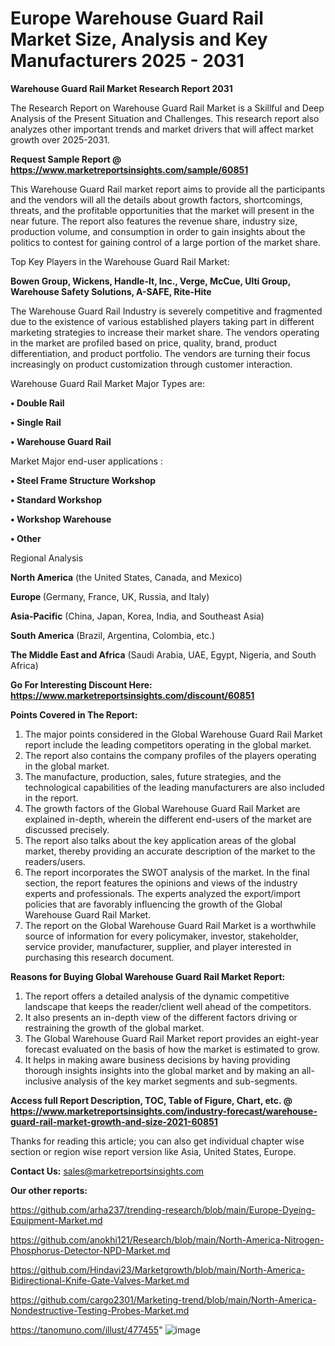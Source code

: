  # Europe Warehouse Guard Rail Market Size, Analysis and Key Manufacturers 2025 - 2031

<strong>Warehouse Guard Rail Market Research Report 2031</strong>

The Research Report on Warehouse Guard Rail Market is a Skillful and Deep Analysis of the Present Situation and Challenges. This research report also analyzes other important trends and market drivers that will affect market growth over 2025-2031.

<strong>Request Sample Report @ <a href=https://www.marketreportsinsights.com/sample/60851>https://www.marketreportsinsights.com/sample/60851</a></strong>

This Warehouse Guard Rail market report aims to provide all the participants and the vendors will all the details about growth factors, shortcomings, threats, and the profitable opportunities that the market will present in the near future. The report also features the revenue share, industry size, production volume, and consumption in order to gain insights about the politics to contest for gaining control of a large portion of the market share.

Top Key Players in the Warehouse Guard Rail Market:

<strong>Bowen Group, Wickens, Handle-It, Inc., Verge, McCue, Ulti Group, Warehouse Safety Solutions, A-SAFE, Rite-Hite</strong>

The Warehouse Guard Rail Industry is severely competitive and fragmented due to the existence of various established players taking part in different marketing strategies to increase their market share. The vendors operating in the market are profiled based on price, quality, brand, product differentiation, and product portfolio. The vendors are turning their focus increasingly on product customization through customer interaction.

Warehouse Guard Rail Market Major Types are:

<strong>• Double Rail

• Single Rail

• Warehouse Guard Rail</strong>

Market Major end-user applications :

<strong>• Steel Frame Structure Workshop

• Standard Workshop

• Workshop Warehouse

• Other</strong>

Regional Analysis

</u><strong><b>North America</b></strong> (the United States, Canada, and Mexico)

<strong><b>Europe </b></strong>(Germany, France, UK, Russia, and Italy)

<strong><b>Asia-Pacific</b></strong> (China, Japan, Korea, India, and Southeast Asia)

<strong><b>South America</b></strong> (Brazil, Argentina, Colombia, etc.)

<strong><b>The Middle East and Africa</b></strong> (Saudi Arabia, UAE, Egypt, Nigeria, and South Africa)

<strong>Go For Interesting Discount Here: <a href=https://www.marketreportsinsights.com/discount/60851>https://www.marketreportsinsights.com/discount/60851</a></strong>

<strong>Points Covered in The Report:</strong>
<ol>
  <li>The major points considered in the Global Warehouse Guard Rail Market report include the leading competitors operating in the global market.</li>
  <li>The report also contains the company profiles of the players operating in the global market.</li>
  <li>The manufacture, production, sales, future strategies, and the technological capabilities of the leading manufacturers are also included in the report.</li>
  <li>The growth factors of the Global Warehouse Guard Rail Market are explained in-depth, wherein the different end-users of the market are discussed precisely.</li>
  <li>The report also talks about the key application areas of the global market, thereby providing an accurate description of the market to the readers/users.</li>
  <li>The report incorporates the SWOT analysis of the market. In the final section, the report features the opinions and views of the industry experts and professionals. The experts analyzed the export/import policies that are favorably influencing the growth of the Global Warehouse Guard Rail Market.</li>
  <li>The report on the Global Warehouse Guard Rail Market is a worthwhile source of information for every policymaker, investor, stakeholder, service provider, manufacturer, supplier, and player interested in purchasing this research document.</li>
</ol>
<strong>Reasons for Buying Global Warehouse Guard Rail Market Report:</strong>

<ol>
  <li>The report offers a detailed analysis of the dynamic competitive landscape that keeps the reader/client well ahead of the competitors.</li>
  <li>It also presents an in-depth view of the different factors driving or restraining the growth of the global market.</li>
  <li>The Global Warehouse Guard Rail Market report provides an eight-year forecast evaluated on the basis of how the market is estimated to grow.</li>
  <li>It helps in making aware business decisions by having providing thorough insights insights into the global market and by making an all-inclusive analysis of the key market segments and sub-segments.</li>
</ol>
<strong>Access full Report Description, TOC, Table of Figure, Chart, etc. @ <a href=https://www.marketreportsinsights.com/industry-forecast/warehouse-guard-rail-market-growth-and-size-2021-60851>https://www.marketreportsinsights.com/industry-forecast/warehouse-guard-rail-market-growth-and-size-2021-60851</a></strong>


Thanks for reading this article; you can also get individual chapter wise section or region wise report version like Asia, United States, Europe.

<strong>Contact Us:</strong>
sales@marketreportsinsights.com

<strong>Our other reports:</strong>

<a href=https://github.com/arha237/trending-research/blob/main/Europe-Dyeing-Equipment-Market.md>https://github.com/arha237/trending-research/blob/main/Europe-Dyeing-Equipment-Market.md</a>

<a href=https://github.com/anokhi121/Research/blob/main/North-America-Nitrogen-Phosphorus-Detector-NPD-Market.md>https://github.com/anokhi121/Research/blob/main/North-America-Nitrogen-Phosphorus-Detector-NPD-Market.md</a>

<a href=https://github.com/Hindavi23/Marketgrowth/blob/main/North-America-Bidirectional-Knife-Gate-Valves-Market.md>https://github.com/Hindavi23/Marketgrowth/blob/main/North-America-Bidirectional-Knife-Gate-Valves-Market.md</a>

<a href=https://github.com/cargo2301/Marketing-trend/blob/main/North-America-Nondestructive-Testing-Probes-Market.md>https://github.com/cargo2301/Marketing-trend/blob/main/North-America-Nondestructive-Testing-Probes-Market.md</a>

<a href=https://tanomuno.com/illust/477455>https://tanomuno.com/illust/477455</a>"
![image](https://github.com/user-attachments/assets/ac490e35-498d-4635-ade9-86320497a77a)
